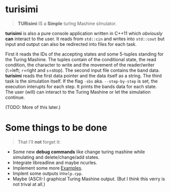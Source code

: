 turisimi
========

> **TURisimi** IS a **Simple** turIng Mashine sImulator.

**turisimi** is also a pure console application written in C++11 which *obviously* **can** interact to the user. It reads from `std::cin` and writes into `std::cout` but input and output can also be redirected into files for each task.

First it reads the IDs of the accepting states and some 5-tuples standing for the Turing Mashine. The tuples contain of the conditional state, the read condition, the character to write and the movement of the reader/writer (`l`=left; `r`=right and `s`=stop).
The second input file contains the band data. **turisimi** reads the first data pointer and the data itself as a string.
The third task is the simulation itself. If the flag `-sbs` aka. `--step-by-step` is set, the execution interupts for each step. It prints the bands data for each state. The user (will) can interact to the Turing Mashine or let the simulation continue.

(TODO: More of this later.)

Some things to be done
===

> That I'll **not** forget it:

 * Some new **debug commands** like change turing mashine while simulating and delete/change/add states.
 * Integrate libreadline and maybe ncurles.
 * Implement some more [Examples](Examples).
 * Implent some outputs in`help.cpp`.
 * Maybe (ASCII-) graphical Turing Mashine output. (But I think this verry is not trival at all.)
